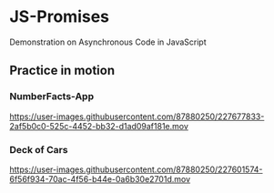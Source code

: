 # JS-Promises
Demonstration on Asynchronous Code in JavaScript


## Practice in motion


### NumberFacts-App


https://user-images.githubusercontent.com/87880250/227677833-2af5b0c0-525c-4452-bb32-d1ad09af181e.mov




### Deck of Cars

https://user-images.githubusercontent.com/87880250/227601574-6f56f934-70ac-4f56-b44e-0a6b30e2701d.mov



